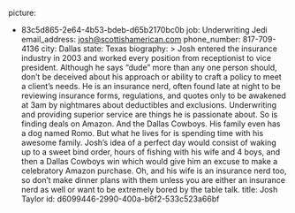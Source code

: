 picture:
  - 83c5d865-2e64-4b53-bdeb-d65b2170bc0b
job: Underwriting Jedi
email_address: josh@scottishamerican.com
phone_number: 817-709-4136
city: Dallas
state: Texas
biography: >
  Josh entered the insurance industry in 2003 and worked every position from receptionist to vice
  president. Although he says “dude” more than any one person should, don’t be deceived about
  his approach or ability to craft a policy to meet a client’s needs. He is an insurance nerd, often
  found late at night to be reviewing insurance forms, regulations, and quotes only to be awakened at
  3am by nightmares about deductibles and exclusions. Underwriting and providing superior service are
  things he is passionate about. So is finding deals on Amazon. And the Dallas Cowboys. His family
  even has a dog named Romo. But what he lives for is spending time with his awesome family. Josh’s
  idea of a perfect day would consist of waking up to a sweet bind order, hours of fishing with his
  wife and 4 boys, and then a Dallas Cowboys win which would give him an excuse to make a celebratory
  Amazon purchase. Oh, and his wife is an insurance nerd too, so don’t make dinner plans with them
  unless you are either an insurance nerd as well or want to be extremely bored by the table talk.
title: Josh Taylor
id: d6099446-2990-400a-b6f2-533c523a66bf
